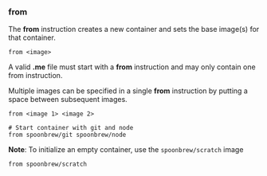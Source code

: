 ### from

The **from** instruction creates a new container and sets the base image(s) for that container. 

```
from <image>
```

A valid **.me** file must start with a **from** instruction and may only contain one from instruction. 

Multiple images can be specified in a single **from** instruction by putting a space between subsequent images. 

```
from <image 1> <image 2>

# Start container with git and node
from spoonbrew/git spoonbrew/node
```

**Note**: To initialize an empty container, use the `spoonbrew/scratch` image

```
from spoonbrew/scratch
```